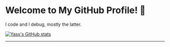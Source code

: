 # Welcome to My GitHub Profile! 👋

I code and I debug, mostly the latter.

[![Yass's GitHub stats](https://github-readme-stats.vercel.app/api?username=twiney94)](https://github.com/anuraghazra/github-readme-stats)

---
